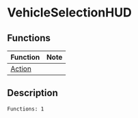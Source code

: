 # VehicleSelectionHUD
## Functions
| Function | Note |
|----------|------|
|[Action](Action.md)| |
## Description
```
Functions: 1
```